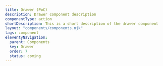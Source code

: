 ```yaml
---
title: Drawer (PoC)
description: Drawer component description
componentType: action
shortDescription: This is a short description of the drawer component
layout: "components/components.njk"
tags: component
eleventyNavigation:
  parent: Components
  key: Drawer
  order: 7
  status: coming
---
```



